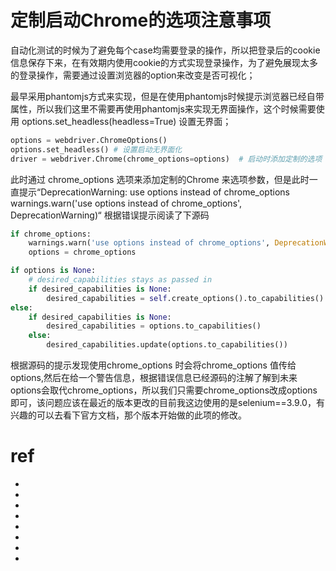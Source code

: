 # 定制启动Chrome的选项注意事项

自动化测试的时候为了避免每个case均需要登录的操作，所以把登录后的cookie信息保存下来，在有效期内使用cookie的方式实现登录操作，为了避免展现太多的登录操作，需要通过设置浏览器的option来改变是否可视化；

最早采用phantomjs方式来实现，但是在使用phantomjs时候提示浏览器已经自带属性，所以我们这里不需要再使用phantomjs来实现无界面操作，这个时候需要使用 options.set_headless(headless=True) 设置无界面；
```py
options = webdriver.ChromeOptions()
options.set_headless() # 设置启动无界面化
driver = webdriver.Chrome(chrome_options=options)  # 启动时添加定制的选项
```
此时通过 chrome_options 选项来添加定制的Chrome 来选项参数，但是此时一直提示“DeprecationWarning: use options instead of chrome_options warnings.warn('use options instead of chrome_options', DeprecationWarning)“ 根据错误提示阅读了下源码


```py
if chrome_options:
    warnings.warn('use options instead of chrome_options', DeprecationWarning)
    options = chrome_options

if options is None:
    # desired_capabilities stays as passed in
    if desired_capabilities is None:
        desired_capabilities = self.create_options().to_capabilities()
else:
    if desired_capabilities is None:
        desired_capabilities = options.to_capabilities()
    else:
        desired_capabilities.update(options.to_capabilities())
```

根据源码的提示发现使用chrome_options 时会将chrome_options 值传给options,然后在给一个警告信息，根据错误信息已经源码的注解了解到未来options会取代chrome_options，所以我们只需要chrome_options改成options即可，该问题应该在最近的版本更改的目前我这边使用的是selenium==3.9.0，有兴趣的可以去看下官方文档，那个版本开始做的此项的修改。




# ref
* []()
* []()
* []()
* []()
* []()
* []()
* []()
* []()

